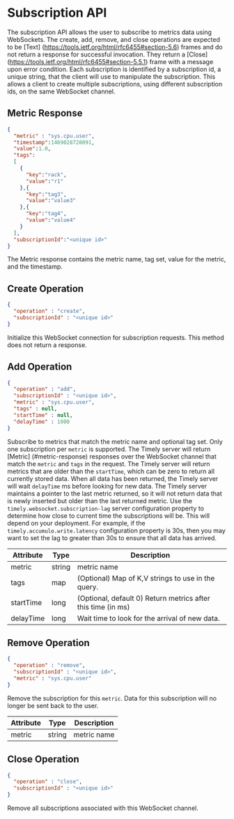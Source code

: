 # Subscription API

The subscription API allows the user to subscribe to metrics data using WebSockets. The create, add, remove, and close operations are expected to be [Text] (https://tools.ietf.org/html/rfc6455#section-5.6) frames and do not return a response for successful invocation. They return a [Close] (https://tools.ietf.org/html/rfc6455#section-5.5.1) frame with a message upon error condition. Each subscription is identified by a subscription id, a unique string, that the client will use to manipulate the subscription. This allows a client to create multiple subscriptions, using different subscription ids, on the same WebSocket channel.

## Metric Response

```json
{
  "metric" : "sys.cpu.user",
  "timestamp":1469028728091,
  "value":1.0,
  "tags":
  [
    {
      "key":"rack",
      "value":"r1"
    },{
      "key":"tag3",
      "value":"value3"
    },{
      "key":"tag4",
      "value":"value4"
    }
  ],
  "subscriptionId":"<unique id>"
}
```

The Metric response contains the metric name, tag set, value for the metric, and the timestamp.

## Create Operation

```json
{
  "operation" : "create",
  "subscriptionId" : "<unique id>"
}
```

Initialize this WebSocket connection for subscription requests. This method does not return a response.


## Add Operation

```json
{
  "operation" : "add",
  "subscriptionId" : "<unique id>",
  "metric" : "sys.cpu.user",
  "tags" : null,
  "startTime" : null,
  "delayTime" : 1000
}
```

Subscribe to metrics that match the metric name and optional tag set. Only one subscription per `metric` is supported. The Timely server will return [Metric] (#metric-response) responses over the WebSocket channel that match the `metric` and `tags` in the request. The Timely server will return metrics that are older than the `startTime`, which can be zero to return all currently stored data. When all data has been returned, the Timely server will wait `delayTime` ms before looking for new data. The Timely server maintains a pointer to the last metric returned, so it will not return data that is newly inserted but older than the last returned metric. Use the `timely.websocket.subscription-lag` server configuration property to determine how close to current time the subscriptions will be. This will depend on your deployment. For example, if the `timely.accumulo.write.latency` configuration property is 30s, then you may want to set the lag to greater than 30s to ensure that all data has arrived.

Attribute | Type | Description
----------|------|------------
metric | string | metric name
tags | map | (Optional) Map of K,V strings to use in the query.
startTime | long | (Optional, default 0) Return metrics after this time (in ms)
delayTime | long | Wait time to look for the arrival of new data.

## Remove Operation

```json
{
  "operation" : "remove",
  "subscriptionId" : "<unique id>",
  "metric" : "sys.cpu.user"
}
```

Remove the subscription for this `metric`. Data for this subscription will no longer be sent back to the user.

Attribute | Type | Description
----------|------|------------
metric | string | metric name

## Close Operation

```json
{
  "operation" : "close",
  "subscriptionId" : "<unique id>"
}
```

Remove all subscriptions associated with this WebSocket channel.
